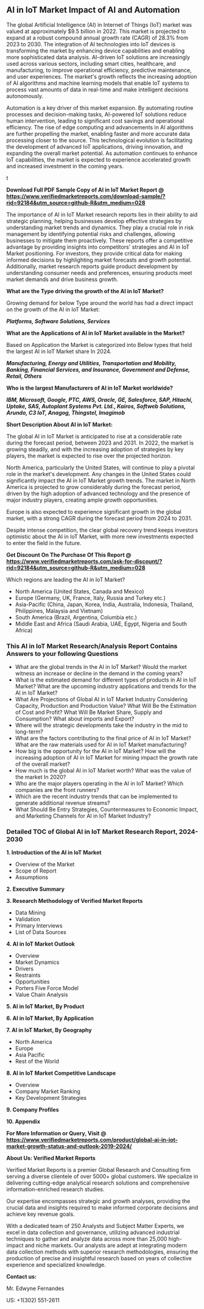 <h2>AI in IoT Market Impact of AI and Automation</h2><p>The global Artificial Intelligence (AI) in Internet of Things (IoT) market was valued at approximately $9.5 billion in 2022. This market is projected to expand at a robust compound annual growth rate (CAGR) of 28.3% from 2023 to 2030. The integration of AI technologies into IoT devices is transforming the market by enhancing device capabilities and enabling more sophisticated data analysis. AI-driven IoT solutions are increasingly used across various sectors, including smart cities, healthcare, and manufacturing, to improve operational efficiency, predictive maintenance, and user experiences. The market's growth reflects the increasing adoption of AI algorithms and machine learning models that enable IoT systems to process vast amounts of data in real-time and make intelligent decisions autonomously.</p><p>Automation is a key driver of this market expansion. By automating routine processes and decision-making tasks, AI-powered IoT solutions reduce human intervention, leading to significant cost savings and operational efficiency. The rise of edge computing and advancements in AI algorithms are further propelling the market, enabling faster and more accurate data processing closer to the source. This technological evolution is facilitating the development of advanced IoT applications, driving innovation, and expanding the overall market potential. As automation continues to enhance IoT capabilities, the market is expected to experience accelerated growth and increased investment in the coming years.</p>t</p><p id="" class=""><strong>Download Full PDF Sample Copy of AI in IoT Market Report @ <a href="https://www.verifiedmarketreports.com/download-sample/?rid=92184&utm_source=github-R&utm_medium=028" target="_blank">https://www.verifiedmarketreports.com/download-sample/?rid=92184&utm_source=github-R&utm_medium=028</a></strong></p><p>The importance of&nbsp;AI in IoT Market research reports lies in their ability to aid strategic planning, helping businesses develop effective strategies by understanding market trends and dynamics. They play a crucial role in risk management by identifying potential risks and challenges, allowing businesses to mitigate them proactively. These reports offer a competitive advantage by providing insights into competitors' strategies and AI in IoT Market positioning. For investors, they provide critical data for making informed decisions by highlighting market forecasts and growth potential. Additionally, market research reports guide product development by understanding consumer needs and preferences, ensuring products meet market demands and drive business growth.</p><p><strong>What are the&nbsp;Type driving the growth of the AI in IoT Market?</strong></p><p id="" class="">Growing demand for below Type around the world has had a direct impact on the growth of the AI in IoT Market:</p><em><strong>Platforms, Software Solutions, Services</strong></em></p><strong>What are the&nbsp;Applications&nbsp;of AI in IoT Market available in the Market?</strong></p><p id="" class="">Based on Application the Market is categorized into Below types that held the largest AI in IoT Market share In 2024.</p><em><strong>Manufacturing, Energy and Utilities, Transportation and Mobility, Banking, Financial Services, and Insurance, Government and Defense, Retail, Others</strong></em></p><strong>Who is the largest Manufacturers of AI in IoT Market worldwide?</strong></p><p><em><strong>IBM, Microsoft, Google, PTC, AWS, Oracle, GE, Salesforce, SAP, Hitachi, Uptake, SAS, Autoplant Systems Pvt. Ltd., Kairos, Softweb Solutions, Arundo, C3 IoT, Anagog, Thingstel, Imagimob</strong></em></p><p id="" class=""><strong>Short Description About AI in IoT Market:</strong></p><p>The global AI in IoT Market is anticipated to rise at a considerable rate during the forecast period, between 2023 and 2031. In 2022, the market is growing steadily, and with the increasing adoption of strategies by key players, the market is expected to rise over the projected horizon.</p><p>North America, particularly the United States, will continue to play a pivotal role in the market's development. Any changes in the United States could significantly impact the AI in IoT Market growth trends. The market in North America is projected to grow considerably during the forecast period, driven by the high adoption of advanced technology and the presence of major industry players, creating ample growth opportunities.</p><p>Europe is also expected to experience significant growth in the global market, with a strong CAGR during the forecast period from 2024 to 2031.</p><p>Despite intense competition, the clear global recovery trend keeps investors optimistic about the AI in IoT Market, with more new investments expected to enter the field in the future.</p><p id="" class=""><strong>Get Discount On The Purchase Of This Report @ <a href="https://www.verifiedmarketreports.com/ask-for-discount/?rid=92184&utm_source=github-R&utm_medium=028" target="_blank">https://www.verifiedmarketreports.com/ask-for-discount/?rid=92184&utm_source=github-R&utm_medium=028</a></strong></p>Which regions are leading the AI in IoT Market?</p><ul><li>North America (United States, Canada and Mexico)</li><li>Europe (Germany, UK, France, Italy, Russia and Turkey etc.)</li><li>Asia-Pacific (China, Japan, Korea, India, Australia, Indonesia, Thailand, Philippines, Malaysia and Vietnam)</li><li>South America (Brazil, Argentina, Columbia etc.)</li><li>Middle East and Africa (Saudi Arabia, UAE, Egypt, Nigeria and South Africa)</li></ul><h3 id="" class="">This AI in IoT Market Research/Analysis Report Contains Answers to your following Questions</h3><ul><li>What are the global trends in the AI in IoT Market? Would the market witness an increase or decline in the demand in the coming years?</li><li>What is the estimated demand for different types of products in AI in IoT Market? What are the upcoming industry applications and trends for the AI in IoT Market?</li><li>What Are Projections of Global AI in IoT Market Industry Considering Capacity, Production and Production Value? What Will Be the Estimation of Cost and Profit? What Will Be Market Share, Supply and Consumption? What about imports and Export?</li><li>Where will the strategic developments take the industry in the mid to long-term?</li><li>What are the factors contributing to the final price of AI in IoT Market? What are the raw materials used for AI in IoT Market manufacturing?</li><li>How big is the opportunity for the AI in IoT Market? How will the increasing adoption of AI in IoT Market for mining impact the growth rate of the overall market?</li><li>How much is the global AI in IoT Market worth? What was the value of the market In 2020?</li><li>Who are the major players operating in the AI in IoT Market? Which companies are the front runners?</li><li>Which are the recent industry trends that can be implemented to generate additional revenue streams?</li><li>What Should Be Entry Strategies, Countermeasures to Economic Impact, and Marketing Channels for AI in IoT Market Industry?</li></ul><h3 id="" class="">Detailed TOC of Global AI in IoT Market Research Report, 2024-2030</h3><p id="" class=""><strong>1. Introduction of the AI in IoT Market</strong></p><ul><li>Overview of the Market</li><li>Scope of Report</li><li>Assumptions</li></ul><p id="" class=""><strong>2. Executive Summary</strong></p><p id="" class=""><strong>3. Research Methodology of Verified Market Reports</strong></p><ul><li>Data Mining</li><li>Validation</li><li>Primary Interviews</li><li>List of Data Sources</li></ul><p id="" class=""><strong>4. AI in IoT Market Outlook</strong></p><ul><li>Overview</li><li>Market Dynamics</li><li>Drivers</li><li>Restraints</li><li>Opportunities</li><li>Porters Five Force Model</li><li>Value Chain Analysis</li></ul><p id="" class=""><strong>5. AI in IoT Market, By Product</strong></p><p id="" class=""><strong>6. AI in IoT Market, By Application</strong></p><p id="" class=""><strong>7. AI in IoT Market, By Geography</strong></p><ul><li>North America</li><li>Europe</li><li>Asia Pacific</li><li>Rest of the World</li></ul><p id="" class=""><strong>8. AI in IoT Market Competitive Landscape</strong></p><ul><li>Overview</li><li>Company Market Ranking</li><li>Key Development Strategies</li></ul><p id="" class=""><strong>9. Company Profiles</strong></p><p id="" class=""><strong>10. Appendix</strong></p><p id="" class=""><strong>For More Information or Query, Visit @ <a href="https://www.verifiedmarketreports.com/product/global-ai-in-iot-market-growth-status-and-outlook-2019-2024/" target="_blank">https://www.verifiedmarketreports.com/product/global-ai-in-iot-market-growth-status-and-outlook-2019-2024/</a></strong></p><p id="" class=""><strong>About Us: Verified Market Reports</strong></p><p id="" class="">Verified Market Reports is a premier Global Research and Consulting firm serving a diverse clientele of over 5000+ global customers. We specialize in delivering cutting-edge analytical research solutions and comprehensive information-enriched research studies.</p><p id="" class="">Our expertise encompasses strategic and growth analyses, providing the crucial data and insights required to make informed corporate decisions and achieve key revenue goals.</p><p id="" class="">With a dedicated team of 250 Analysts and Subject Matter Experts, we excel in data collection and governance, utilizing advanced industrial techniques to gather and analyze data across more than 25,000 high-impact and niche markets. Our analysts are adept at integrating modern data collection methods with superior research methodologies, ensuring the production of precise and insightful research based on years of collective experience and specialized knowledge.</p><p id="" class=""><strong>Contact us:</strong></p><p id="" class="">Mr. Edwyne Fernandes</p><p id="" class="">US: +1(302) 551-2611</p>
